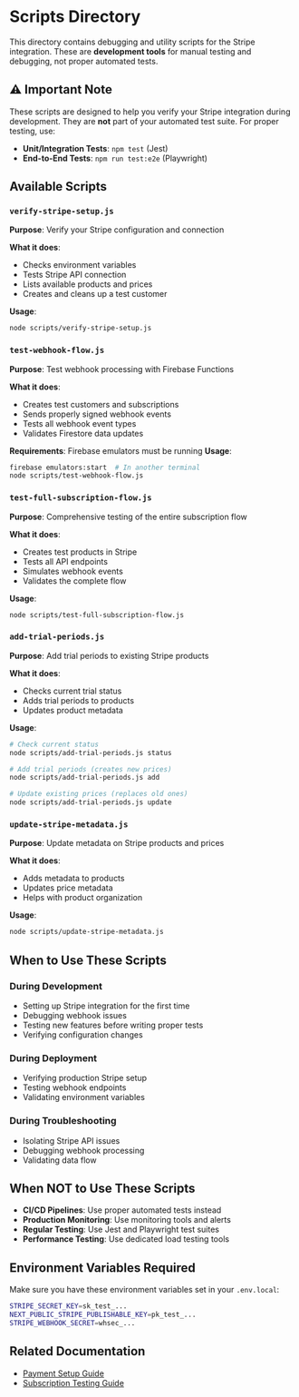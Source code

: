 # Scripts Directory

This directory contains debugging and utility scripts for the Stripe integration. These are **development tools** for manual testing and debugging, not proper automated tests.

## ⚠️ Important Note

These scripts are designed to help you verify your Stripe integration during development. They are **not** part of your automated test suite. For proper testing, use:

- **Unit/Integration Tests**: `npm test` (Jest)
- **End-to-End Tests**: `npm run test:e2e` (Playwright)

## Available Scripts

### `verify-stripe-setup.js`

**Purpose**: Verify your Stripe configuration and connection

**What it does**:

- Checks environment variables
- Tests Stripe API connection
- Lists available products and prices
- Creates and cleans up a test customer

**Usage**:

```bash
node scripts/verify-stripe-setup.js
```

### `test-webhook-flow.js`

**Purpose**: Test webhook processing with Firebase Functions

**What it does**:

- Creates test customers and subscriptions
- Sends properly signed webhook events
- Tests all webhook event types
- Validates Firestore data updates

**Requirements**: Firebase emulators must be running
**Usage**:

```bash
firebase emulators:start  # In another terminal
node scripts/test-webhook-flow.js
```

### `test-full-subscription-flow.js`

**Purpose**: Comprehensive testing of the entire subscription flow

**What it does**:

- Creates test products in Stripe
- Tests all API endpoints
- Simulates webhook events
- Validates the complete flow

**Usage**:

```bash
node scripts/test-full-subscription-flow.js
```

### `add-trial-periods.js`

**Purpose**: Add trial periods to existing Stripe products

**What it does**:

- Checks current trial status
- Adds trial periods to products
- Updates product metadata

**Usage**:

```bash
# Check current status
node scripts/add-trial-periods.js status

# Add trial periods (creates new prices)
node scripts/add-trial-periods.js add

# Update existing prices (replaces old ones)
node scripts/add-trial-periods.js update
```

### `update-stripe-metadata.js`

**Purpose**: Update metadata on Stripe products and prices

**What it does**:

- Adds metadata to products
- Updates price metadata
- Helps with product organization

**Usage**:

```bash
node scripts/update-stripe-metadata.js
```

## When to Use These Scripts

### During Development

- Setting up Stripe integration for the first time
- Debugging webhook issues
- Testing new features before writing proper tests
- Verifying configuration changes

### During Deployment

- Verifying production Stripe setup
- Testing webhook endpoints
- Validating environment variables

### During Troubleshooting

- Isolating Stripe API issues
- Debugging webhook processing
- Validating data flow

## When NOT to Use These Scripts

- **CI/CD Pipelines**: Use proper automated tests instead
- **Production Monitoring**: Use monitoring tools and alerts
- **Regular Testing**: Use Jest and Playwright test suites
- **Performance Testing**: Use dedicated load testing tools

## Environment Variables Required

Make sure you have these environment variables set in your `.env.local`:

```bash
STRIPE_SECRET_KEY=sk_test_...
NEXT_PUBLIC_STRIPE_PUBLISHABLE_KEY=pk_test_...
STRIPE_WEBHOOK_SECRET=whsec_...
```

## Related Documentation

- [Payment Setup Guide](../PAYMENT_SETUP.md)
- [Subscription Testing Guide](SUBSCRIPTION_TESTING_GUIDE.md)
